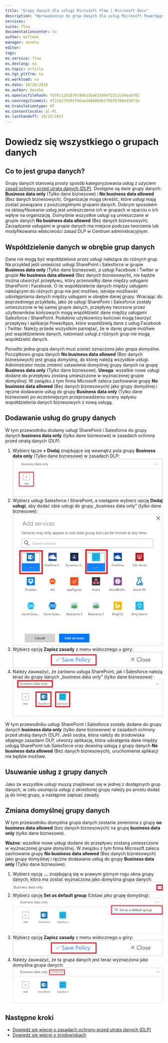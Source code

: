 ```yaml
---
title: "Grupy danych dla usługi Microsoft Flow | Microsoft Docs"
description: "Wprowadzenie do grup danych dla usług Microsoft PowerApps i Microsoft Flow."
services: 
suite: flow
documentationcenter: na
author: msftman
manager: anneta
editor: 
tags: 
ms.service: flow
ms.devlang: na
ms.topic: article
ms.tgt_pltfrm: na
ms.workload: na
ms.date: 10/26/2016
ms.author: deonhe
ms.openlocfilehash: fd76c12d1879c9b613ba833d9ef2211cd4aab702
ms.sourcegitcommit: 4f2cb27d392f46aa1d8680d6278876780ed3871b
ms.translationtype: HT
ms.contentlocale: pl-PL
ms.lasthandoff: 10/15/2017
---
```

# <a name="learn-all-about-data-groups"></a>Dowiedz się wszystkiego o grupach danych
## <a name="what-is-a-data-group"></a>Co to jest grupa danych?
Grupy danych stanowią prosty sposób kategoryzowania usług z użyciem [zasad ochrony przed utratą danych (DLP)](prevent-data-loss.md). Dostępne są dwie grupy danych: **Business data only** (Tylko dane biznesowe) i **No business data allowed** (Bez danych biznesowych). Organizacje mogą określić, które usługi mają zostać powiązane z poszczególnymi grupami danych. Dobrym sposobem na sklasyfikowanie usług jest umieszczenie ich w grupach w oparciu o ich wpływ na organizację. Domyślnie wszystkie usługi są umieszczane w grupie danych **No business data allowed** (Bez danych biznesowych). Zarządzanie usługami w grupie danych ma miejsce podczas tworzenia lub modyfikowania właściwości zasad DLP w Centrum administracyjnym.

## <a name="how-data-is-shared-between-data-groups"></a>Współdzielenie danych w obrębie grup danych
Dane nie mogą być współdzielone przez usługi należące do różnych grup. Na przykład jeśli umieścisz usługi SharePoint i Salesforce w grupie **Business data only** (Tylko dane biznesowe), a usługi Facebook i Twitter w grupie **No business data allowed** (Bez danych biznesowych), nie będzie można utworzyć przepływu, który przenosiłby dane między usługami SharePoint i Facebook. O ile współdzielenie danych między usługami należącymi do różnych grup nie jest możliwe, istnieje możliwość udostępniania danych między usługami w obrębie danej grupy. Wracając do poprzedniego przykładu, jako że usługi SharePoint i Salesforce zostały umieszczone w tej samej grupie danych, przepływy tworzone przez użytkowników końcowych mogą współdzielić dane między usługami Salesforce i SharePoint. Podobnie użytkownicy końcowi mogą tworzyć przepływy i aplikacje PowerApps, które współdzielą dane z usług Facebook i Twitter. Należy przede wszystkim pamiętać, że w danej grupie możliwe jest współdzielenie danych, natomiast usługi z różnych grup nie mogą współdzielić danych.  

Ponadto jedna grupa danych musi zostać oznaczona jako grupa *domyślna*. Początkowo grupa danych **No business data allowed** (Bez danych biznesowych) jest grupą *domyślną*, do której należą wszystkie usługi. Administrator może zmienić ustawienie domyślnej grupy danych na grupę **Business data only** (Tylko dane biznesowe). **Uwaga**: wszelkie nowe usługi dodane do przepływu zostaną umieszczone w wyznaczonej grupie *domyślnej*. W związku z tym firma Microsoft zaleca zachowanie grupy **No business data allowed** (Bez danych biznesowych) jako grupy domyślnej i ręczne dodawanie usług do grupy **Business data only** (Tylko dane biznesowe) po wcześniejszym przeprowadzeniu oceny wpływu współdzielenia danych biznesowych z nową usługą.

## <a name="add-services-to-a-data-group"></a>Dodawanie usług do grupy danych
W tym przewodniku dodamy usługi SharePoint i Salesforce do grupy danych **business data only** (tylko dane biznesowe) w zasadach ochrony przed utratą danych (DLP). 

1. Wybierz łącze **+ Dodaj** znajdujące się wewnątrz pola grupy **Business data only** (Tylko dane biznesowe) w zasadach DLP:    
   ![Dodawanie — obraz](./media/introduction-to-data-groups/add-to-data-group-1.png)  
2. Wybierz usługi Salesforce i SharePoint, a następnie wybierz opcję **Dodaj usługi**, aby dodać obie usługi do grupy „business data only” (tylko dane biznesowe):    
   ![Dodawanie usług — obraz](./media/introduction-to-data-groups/add-to-data-group-2.png)  
3. Wybierz opcję **Zapisz zasady** z menu widocznego u góry:  
   ![Zapisz zasady](./media/introduction-to-data-groups/add-to-data-group-4.png) 
4. Należy zauważyć, że zarówno usługa SharePoint, jak i Salesforce należą teraz do grupy danych „business data only” (tylko dane biznesowe):  
   ![zaktualizowana grupa danych biznesowych](./media/introduction-to-data-groups/add-to-data-group-3.png)   

W tym przewodniku usługi SharePoint i Salesforce zostały dodane do grupy danych **business data only** (tylko dane biznesowe) w zasadach ochrony przed utratą danych (DLP). Jeśli osoba, która należy do środowiska objętego zasadami DLP, utworzy aplikację, która udostępnia dane między usługą SharePoint lub Salesforce oraz dowolną usługą z grupy danych **No business data allowed** (Bez danych biznesowych), uruchomienie aplikacji nie będzie możliwe.

## <a name="remove-services-from-a-data-group"></a>Usuwanie usług z grupy danych
Jako że wszystkie usługi muszą znajdować się w jednej z dostępnych grup danych, w celu usunięcia usługi z określonej grupy należy po prostu dodać ją do innej grupy, a następnie zapisać zasady.  

## <a name="change-the-default-data-group"></a>Zmiana domyślnej grupy danych
W tym przewodniku domyślna grupa danych zostanie zmieniona z grupy **no business data allowed** (bez danych biznesowych) na grupę **business data only** (tylko dane biznesowe).  

**Ważne**: wszelkie nowe usługi dodane do przepływu zostaną umieszczone w wyznaczonej grupie *domyślnej*. W związku z tym firma Microsoft zaleca zachowanie grupy **No business data allowed** (Bez danych biznesowych) jako grupy domyślnej i ręczne dodawanie usług do grupy **Business data only** (Tylko dane biznesowe).

1. Wybierz opcję **...** znajdującą się w prawym górnym rogu okna grupy danych, która ma zostać wyznaczona jako domyślna grupa danych:    
   ![zmiana grupy domyślnej](./media/introduction-to-data-groups/default-data-group-0.png)  
2. Wybierz opcję **Set as default group** (Ustaw jako grupę domyślną):  
   ![zmiana grupy domyślnej](./media/introduction-to-data-groups/default-data-group-1.png)   
3. Wybierz opcję **Zapisz zasady** z menu widocznego u góry:  
   ![zmiana grupy domyślnej](./media/introduction-to-data-groups/add-to-data-group-4.png) 
4. Należy zauważyć, że ta grupa danych jest teraz wyznaczona jako domyślna grupa danych:  
   ![zmiana grupy domyślnej](./media/introduction-to-data-groups/default-data-group-2.png)   

## <a name="next-steps"></a>Następne kroki
* [Dowiedz się więcej o zasadach ochrony przed utratą danych (DLP)](prevent-data-loss.md)
* [Dowiedz się więcej o środowiskach](environments-overview-admin.md)   


